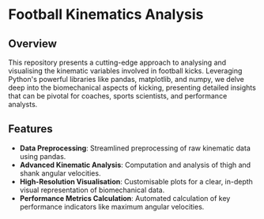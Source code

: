 # Football Kinematics Analysis

## Overview
This repository presents a cutting-edge approach to analysing and visualising the kinematic variables involved in football kicks. Leveraging Python's powerful libraries like pandas, matplotlib, and numpy, we delve deep into the biomechanical aspects of kicking, presenting detailed insights that can be pivotal for coaches, sports scientists, and performance analysts.

## Features
* **Data Preprocessing**: Streamlined preprocessing of raw kinematic data using pandas.
* **Advanced Kinematic Analysis**: Computation and analysis of thigh and shank angular velocities.
* **High-Resolution Visualisation**: Customisable plots for a clear, in-depth visual representation of biomechanical data.
* **Performance Metrics Calculation**: Automated calculation of key performance indicators like maximum angular velocities.
